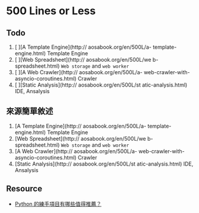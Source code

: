 # 500 Lines or Less

## Todo

1. [ ][A Template Engine](http:// aosabook.org/en/500L/a- template-engine.html) Template Engine
2. [ ][Web Spreadsheet](http:// aosabook.org/en/500L/we b-spreadsheet.html) `Web storage` and `web worker`
3. [ ][A Web Crawler](http:// aosabook.org/en/500L/a- web-crawler-with-asyncio-coroutines.html) Crawler
4. [ ][Static Analysis](http:// aosabook.org/en/500L/st atic-analysis.html) IDE, Ansalysis

## 來源簡單敘述

1. [A Template Engine](http:// aosabook.org/en/500L/a- template-engine.html) Template Engine
2. [Web Spreadsheet](http:// aosabook.org/en/500L/we b-spreadsheet.html) `Web storage` and `web worker`
3. [A Web Crawler](http:// aosabook.org/en/500L/a- web-crawler-with-asyncio-coroutines.html) Crawler
4. [Static Analysis](http:// aosabook.org/en/500L/st atic-analysis.html) IDE, Ansalysis

## Resource

- [Python 的練手項目有哪些值得推薦？](https://www.zhihu.com/question/29372574)
